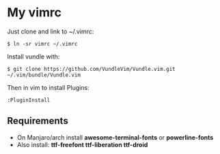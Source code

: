 # My vimrc
Just clone and link to ~/.vimrc:

```
$ ln -sr vimrc ~/.vimrc
```

Install vundle with:
```
$ git clone https://github.com/VundleVim/Vundle.vim.git ~/.vim/bundle/Vundle.vim
```

Then in vim to install Plugins:
```
:PluginInstall
```

## Requirements
- On Manjaro/arch install **awesome-terminal-fonts** or **powerline-fonts**
- Also install: **ttf-freefont ttf-liberation ttf-droid**

